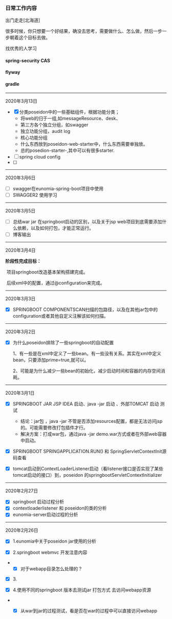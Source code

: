 ### 日常工作内容

出门走走[北海道]

很多时候，你只想要一个好结果，确没去思考，需要做什么、怎么做，然后一步一步朝着这个目标去做。

找优秀的人学习

####  spring-security CAS



#### flyway

#### gradle

------------------

2020年3月13日

- [x] 分类poseidon中的一些基础组件，根据功能分类；
  + 将web的归于一组,如messageResource、desk、
  + 第三方各个独立分组，如swagger 
  + 独立功能分组，audit log
  + 核心功能分组
  + 什么东西放到poseidon-web-starter中，什么东西需要单独放。
  + 总的posedion-starter-,其中可以有很多starter.
- [ ] spring cloud config
- [ ] 





--------------------------

2020年3月6日

- [ ] swagger在eunomia-spring-boot项目中使用
- [ ] SWAGGER2 使用学习

------------------

2020年3月5日

- [ ] 总结war jar 在springboot启动的区别，以及关于jsp web项目到底需要添加什么依赖，以及如何打包，才能正常运行。
- [ ] 博客输出

-----------------------------------------

2020年3月4日

**阶段性完成目标：**

​	项目springboot改造基本架构搭建完成。

​	后续xml中的配置，通过@configuration来完成。

-------------------------------------------

2020年3月3日

- [x] SPRINGBOOT COMPONENTSCAN扫描的包路径，以及在其他jar包中的configuration或者其他自定义注解该如何扫描。

-----------------------------------------------------------------

2020年3月2日

- [x] 为什么poseidon排除了一些springboot的自动配置

  1、有一些是在xml中定义了一些bean。有一些没有关系。其实在xml中定义bean，只要添加prime=true,就可以。

  2、可能是为什么减少一些bean的初始化，减少启动时间和容器的内存空间消耗。

  

--------------------------------------

2020年3月1日

- [x] SPRINGBOOT JAR JSP IDEA 启动、java -jar 启动 、外部TOMCAT 启动 测试
  - 结论：jar包 ，java -jar 不管是否添加resources配置，都是无法访问jsp的。可能需要修改打包插件才行。
  - 解决方案：打成war包，通过java -jar demo.war方式或者在外部web容器中启动。
- [x] SPRINGBOOT SPRINGAPPLICATION.RUN() 和 SpringServletContextInit源码查看
- [x] tomcat启动到ContextLoaderListener启动（看listener接口是否实现了某些tomcat启动的接口）到，poseidon 的springbootServletContextInitializer



---------------------------------------------------

2020年2月27日

- [x] springboot 启动过程分析
- [x] contextloaderlistener 和 poseidon的类的分析
- [x] eunomia-server启动过程的分析

------------------------------------------------------

2020年2月26日



- [x] 1.eunomia中关于poseidon jar使用的分析

- [x] 2.springboot webmvc 开发注意内容

- - [x] 对于webapp目录怎么处理的？

- [x] 3.<profile>

- [x] 4.使用不同的springboot 版本去测试jar 打包方式 去访问webapp资源

- - [x] 从war到jar的过程测试，看是否在war的过程中可以直接访问webapp



